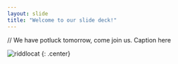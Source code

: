 ```yaml
---
layout: slide
title: "Welcome to our slide deck!"
---
```


// We have potluck tomorrow, come join us.
Caption here


![riddlocat](https://octodex.github.com/images/riddlocat.png)
{: .center}

